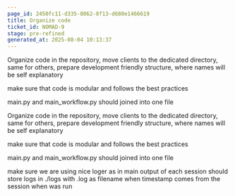 ```yaml
---
page_id: 2450fc11-d335-8062-8f13-d680e1466619
title: Organize code
ticket_id: NOMAD-9
stage: pre-refined
generated_at: 2025-08-04 10:13:37
---
```


Organize code in the repository, move clients to the dedicated directory, same for others, prepare development friendly structure, where names will be self explanatory

make sure that code is modular and follows the best practices 

main.py and main_workflow.py should joined into one file 

Organize code in the repository, move clients to the dedicated directory, same for others, prepare development friendly structure, where names will be self explanatory

make sure that code is modular and follows the best practices 

main.py and main_workflow.py should joined into one file 

make sure we are using nice loger as in main 
output of each session should store logs in ./logs with <timestamp>.log as filename when timestamp comes from the session when was run